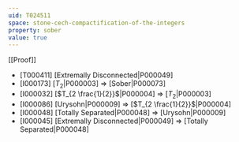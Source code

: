 ```yaml
---
uid: T024511
space: stone-cech-compactification-of-the-integers
property: sober
value: true
---
```

[[Proof]]

* [T000411] [Extremally Disconnected|P000049]
* [I000173] [$T_2$|P000003] => [Sober|P000073]
* [I000032] [$T_{2 \frac{1}{2}}$|P000004] => [$T_2$|P000003]
* [I000086] [Urysohn|P000009] => [$T_{2 \frac{1}{2}}$|P000004]
* [I000048] [Totally Separated|P000048] => [Urysohn|P000009]
* [I000045] [Extremally Disconnected|P000049] => [Totally Separated|P000048]

